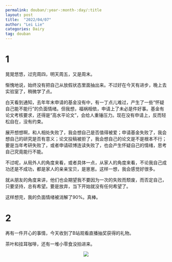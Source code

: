 ```yaml
---
permalink: douban/:year-:month-:day/:title
layout: post
title:  "2022/04/07"
author: "Lei Lie"
categories: Dairy
tag: douban
---
```


# 1

晃晃悠悠，过完周四，明天周五，又是周末。

惭愧地说，始终没有把自己从放假状态里面抽出来。不过好在今天有进步，晚上去实验室了，稍微学了点。

白天看到通知，去年年末申请的基金没有中，有一丁点儿难过，产生了一些“怀疑自己能不能行”的负面情绪。但我想，福祸相依，申请上了未必是件好事。基金有论文考核要求，还得是“高水平论文”，会给人重锤压力。现在没有申请上，反而轻松自在，没有约束。

展开想想啊，和人相处失败了，我会想自己是否值得被爱；申请基金失败了，我会想自己的研究是否有意义；论文投稿被拒了，我会想自己的论文是不是根本不行；要是当年考研失败了，或者申请硕博连读失败了，也会产生怀疑自己的情绪，思考自己究竟能行不能。

不过呢，从局外人的角度来看，或者具体一点，从家人的角度来看，不论我自己成功还是不成功，都是家人的亲亲宝贝，是崽崽。这样一想，我会感觉好很多。

就从朋友的角度来讲，他们也会期望我不要因为一次的失败而颓废，而否定自己，只要坚持，总有希望。要是放弃，当下开始就没有任何希望了。

这样想完，我的负面情绪被消解了90%。真棒。

# 2

再有一件开心的事情，今天收到了B站观看直播抽奖获得的礼物。

茶叶和挂耳咖啡，还有一堆小零食没拍进来。

<div align=center><img src="../../images/img-2022-04-07/img1.webp"/></div>